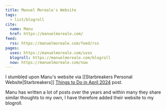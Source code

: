 ```yaml
---
title: Manuel Moreale's Website
tags:
  - list/blogroll
cite:
  name: Manu
  href: https://manuelmoreale.com/
feed:
  rss: https://manuelmoreale.com/feed/rss
pages:
  uses: https://manuelmoreale.com/uses
  blogroll: https://manuelmoreale.com/blogroll
  now: https://manuelmoreale.com/now
---
```


I stumbled upon Manu's website via [[Starbreakers Personal Website|Starbreakers]] [Things to Do in April 2024](https://starbreaker.org/blog/misc/things-to-do-in-april-2024/index.html) post.

Manu has written a lot of posts over the years and within many they share similar thoughts to my own, I have therefore added their website to my blogroll.
